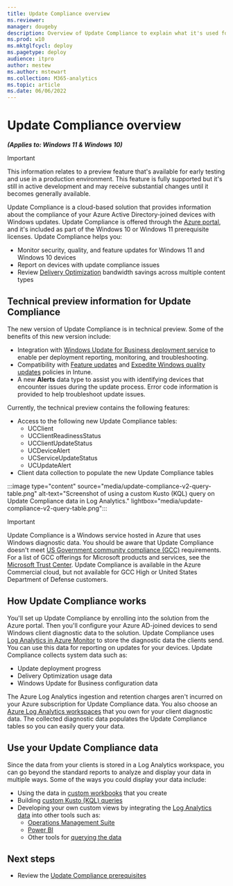 ```yaml
---
title: Update Compliance overview
ms.reviewer: 
manager: dougeby
description: Overview of Update Compliance to explain what it's used for and the cloud services it relies on. 
ms.prod: w10
ms.mktglfcycl: deploy
ms.pagetype: deploy
audience: itpro
author: mestew
ms.author: mstewart
ms.collection: M365-analytics
ms.topic: article
ms.date: 06/06/2022
---
```


# Update Compliance overview
<!--37063317, 30141258, 37063041-->
***(Applies to: Windows 11 & Windows 10)***

> [!Important]
> This information relates to a preview feature that's available for early testing and use in a production environment. This feature is fully supported but it's still in active development and may receive substantial changes until it becomes generally available.

Update Compliance is a cloud-based solution that provides information about the compliance of your Azure Active Directory-joined devices with Windows updates. Update Compliance is offered through the [Azure portal](https://portal.azure.com), and it's included as part of the Windows 10 or Windows 11 prerequisite licenses. Update Compliance helps you:

- Monitor security, quality, and feature updates for Windows 11 and Windows 10 devices
- Report on devices with update compliance issues
- Review [Delivery Optimization](../do/waas-delivery-optimization.md) bandwidth savings across multiple content types

## Technical preview information for Update Compliance

The new version of Update Compliance is in technical preview. Some of the benefits of this new version include:

- Integration with [Windows Update for Business deployment service](deployment-service-overview.md) to enable per deployment reporting, monitoring, and troubleshooting.
- Compatibility with [Feature updates](/mem/intune/protect/windows-10-feature-updates) and [Expedite Windows quality updates](/mem/intune/protect/windows-10-expedite-updates) policies in Intune.
- A new **Alerts** data type to assist you with identifying devices that encounter issues during the update process. Error code information is provided to help troubleshoot update issues.

Currently, the technical preview contains the following features:

- Access to the following new Update Compliance tables:
    - UCClient
    - UCClientReadinessStatus
    - UCClientUpdateStatus
    - UCDeviceAlert
    - UCServiceUpdateStatus
    - UCUpdateAlert
- Client data collection to populate the new Update Compliance tables

:::image type="content" source="media/update-compliance-v2-query-table.png" alt-text="Screenshot of using a custom Kusto (KQL) query on Update Compliance data in Log Analytics." lightbox="media/update-compliance-v2-query-table.png":::

> [!IMPORTANT]
> Update Compliance is a Windows service hosted in Azure that uses Windows diagnostic data. You should be aware that Update Compliance doesn't meet [US Government community compliance (GCC)](/office365/servicedescriptions/office-365-platform-service-description/office-365-us-government/gcc#us-government-community-compliance) requirements. For a list of GCC offerings for Microsoft products and services, see the [Microsoft Trust Center](/compliance/regulatory/offering-home). Update Compliance is available in the Azure Commercial cloud, but not available for GCC High or United States Department of Defense customers.

## How Update Compliance works

You'll set up Update Compliance by enrolling into the solution from the Azure portal. Then you'll configure your Azure AD-joined devices to send Windows client diagnostic data to the solution. Update Compliance uses [Log Analytics in Azure Monitor](/azure/azure-monitor/logs/log-analytics-overview) to store the diagnostic data the clients send. You can use this data for reporting on updates for your devices. Update Compliance collects system data such as:

- Update deployment progress
- Delivery Optimization usage data
- Windows Update for Business configuration data

The Azure Log Analytics ingestion and retention charges aren't incurred on your Azure subscription for Update Compliance data. You also choose an [Azure Log Analytics workspaces](/azure/azure-monitor/logs/log-analytics-overview) that you own for your client diagnostic data. The collected diagnostic data populates the Update Compliance tables so you can easily query your data.

## Use your Update Compliance data

Since the data from your clients is stored in a Log Analytics workspace, you can go beyond the standard reports to analyze and display your data in multiple ways. Some of the ways you could display your data include:

- Using the data in [custom workbooks](/azure/azure-monitor/visualize/workbooks-overview) that you create
- Building [custom Kusto (KQL) queries](/azure/azure-monitor/logs/log-query-overview)
- Developing your own custom views by integrating the [Log Analytics data](/azure/azure-monitor/visualize/tutorial-logs-dashboards) into other tools such as:
   - [Operations Management Suite](/azure/azure-monitor/agents/om-agents)
   - [Power BI](/azure/azure-monitor/logs/log-powerbi)
   - Other tools for [querying the data](/azure/azure-monitor/logs/log-query-overview)

## Next steps

- Review the [Update Compliance prerequisites](update-compliance-v2-prerequisites.md)
